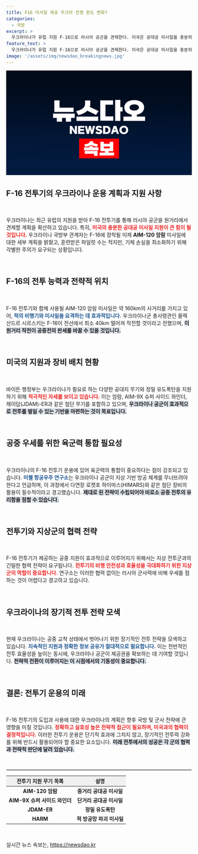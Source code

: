```yaml
---
title: F16 미사일 제공 우크라 전쟁 판도 변화?
categories:
  - 국방
excerpt: >
  우크라이나가 유럽 지원 F-16으로 러시아 공군을 견제한다. 미국은 공대공 미사일을 충분히 지원하고, F-16의 조기 전장 배치가 임박했다. 전투기 성능 발휘를 위해 우크라이나군의 통합 전략이 필수적이다. 클릭하고 더 알아보세요!
feature_text: >
  우크라이나가 유럽 지원 F-16으로 러시아 공군을 견제한다. 미국은 공대공 미사일을 충분히 지원하고, F-16의 조기 전장 배치가 임박했다. 전투기 성능 발휘를 위해 우크라이나군의 통합 전략이 필수적이다. 클릭하고 더 알아보세요!
image: '/assets/img/newsdao_breakingnews.jpg'
---
```


<p><img src="/assets/img/newsdao_breakingnews.jpg" alt="ontimetimes 속보" /></p>

<h2 data-ke-size="size26">F-16 전투기의 우크라이나 운용 계획과 지원 사항</h2>

<p data-ke-size="size16">&nbsp;</p>

<p>우크라이나는 최근 유럽의 지원을 받아 F-16 전투기를 통해 러시아 공군을 원거리에서 견제할 계획을 확산하고 있습니다. 특히, <b><span style="color: #ee2323;">미국의 충분한 공대공 미사일 지원이 큰 힘이 될 것입니다.</span></b> 우크라이나 국방부 관계자는 F-16에 장착될 미제 <b>AIM-120 암람</b> 미사일에 대한 세부 계획을 밝혔고, 훈련받은 파일럿 수는 적지만, 기체 손실을 최소화하기 위해 각별한 주의가 요구되는 상황입니다.</p>

<p data-ke-size="size16">&nbsp;</p>

<h2 data-ke-size="size26">F-16의 전투 능력과 전략적 위치</h2>

<p data-ke-size="size16">&nbsp;</p>

<p>F-16 전투기와 함께 사용될 AIM-120 암람 미사일은 약 160km의 사거리를 가지고 있어, <b><span style="color: #1a5490;">적의 비행기와 미사일을 요격하는 데 효과적입니다.</span></b> 우크라이나군 총사령관인 올렉산드르 시르스키는 F-16이 전선에서 최소 40km 떨어져 작전할 것이라고 전했으며, <b><span style="background-color: #21538527;">이 원거리 작전이 공중전의 판세를 바꿀 수 있을 것입니다.</span></b></p>

<p data-ke-size="size16">&nbsp;</p>

<h2 data-ke-size="size26">미국의 지원과 장비 배치 현황</h2>

<p data-ke-size="size16">&nbsp;</p>

<p>바이든 행정부는 우크라이나가 필요로 하는 다양한 공대지 무기와 정밀 유도폭탄을 지원하기 위해 <b><span style="color: #ee2323;">적극적인 자세를 보이고 있습니다.</span></b> 이는 암람, AIM-9X 슈퍼 사이드 와인더, 제이담(JDAM)-ER과 같은 첨단 무기를 포함하고 있으며, <b><span style="background-color: #21538527;">우크라이나 공군이 효과적으로 전투를 벌일 수 있는 기반을 마련하는 것이 목표입니다.</span></b></p>

<p data-ke-size="size16">&nbsp;</p>

<h2 data-ke-size="size26">공중 우세를 위한 육군력 통합 필요성</h2>

<p data-ke-size="size16">&nbsp;</p>

<p>우크라이나의 F-16 전투기 운용에 있어 육군력의 통합이 중요하다는 점이 강조되고 있습니다. <b><span style="color: #1a5490;">미첼 항공우주 연구소</span></b>는 우크라이나 공군이 지상 기반 방공 체계를 무너뜨려야 한다고 언급하며, 이 과정에서 다연장 로켓포 하이마스(HIMARS)와 같은 첨단 장비의 활용이 필수적이라고 경고했습니다. <b><span style="background-color: #21538527;">제대로 된 전략이 수립되어야 비로소 공중 전투의 유리함을 점할 수 있습니다.</span></b></p>

<p data-ke-size="size16">&nbsp;</p>

<h2 data-ke-size="size26">전투기와 지상군의 협력 전략</h2>

<p data-ke-size="size16">&nbsp;</p>

<p>F-16 전투기가 제공하는 공중 지원이 효과적으로 이루어지기 위해서는 지상 전투군과의 긴밀한 협력 전략이 요구됩니다. <b><span style="color: #ee2323;">전투기의 비행 안전성과 효율성을 극대화하기 위한 지상군의 역할이 중요합니다.</span></b> 연구소는 이러한 협력 없이는 러시아 군사력에 비해 우세를 점하는 것이 어렵다고 경고하고 있습니다.</p>

<p data-ke-size="size16">&nbsp;</p>

<h2 data-ke-size="size26">우크라이나의 장기적 전투 전략 모색</h2>

<p data-ke-size="size16">&nbsp;</p>

<p>현재 우크라이나는 공중 교착 상태에서 벗어나기 위한 장기적인 전투 전략을 모색하고 있습니다. <b><span style="color: #1a5490;">지속적인 지원과 정확한 정보 공유가 절대적으로 필요합니다.</span></b> 이는 전반적인 전투 효율성을 높이는 동시에, 우크라이나 공군이 제공권을 확보하는 데 기여할 것입니다. <b><span style="background-color: #21538527;">전략적 전환이 이루어지는 이 시점에서의 기동성이 중요합니다.</span></b></p>

<p data-ke-size="size16">&nbsp;</p>

<h2 data-ke-size="size26">결론: 전투기 운용의 미래</h2>

<p data-ke-size="size16">&nbsp;</p>

<p>F-16 전투기의 도입과 사용에 대한 우크라이나의 계획은 향후 국방 및 군사 전략에 큰 영향을 미칠 것입니다. <b><span style="color: #ee2323;">정확하고 실효성 높은 전략적 접근이 필요하며, 미국과의 협력이 결정적입니다.</span></b> 이러한 전투기 운용은 단기적 효과에 그치지 않고, 장기적인 전투력 강화를 위해 반드시 활용되어야 할 중요한 요소입니다. <b><span style="background-color: #21538527;">미래 전투에서의 성공은 각 군의 협력과 전략적 판단에 달려 있습니다.</span></b></p>

<p data-ke-size="size16">&nbsp;</p>

<hr style="border: solid 1px #d6d6d6;"/>

<table style="width: 100%; border-collapse: collapse;">
<thead>
<tr>
<th style="text-align: center; background-color: #f0f0f0;">전투기 지원 무기 목록</th>
<th style="text-align: center; background-color: #f0f0f0;">설명</th>
</tr>
</thead>
<tbody>
<tr>
<td style="text-align: center; height: 17px;"><b>AIM-120 암람</b></td>
<td style="text-align: center; height: 17px;"><b>중거리 공대공 미사일</b></td>
</tr>
<tr>
<td style="text-align: center; height: 17px;"><b>AIM-9X 슈퍼 사이드 와인더</b></td>
<td style="text-align: center; height: 17px;"><b>단거리 공대공 미사일</b></td>
</tr>
<tr>
<td style="text-align: center; height: 17px;"><b>JDAM-ER</b></td>
<td style="text-align: center; height: 17px;"><b>정밀 유도폭탄</b></td>
</tr>
<tr>
<td style="text-align: center; height: 17px;"><b>HARM</b></td>
<td style="text-align: center; height: 17px;"><b>적 방공망 파괴 미사일</b></td>
</tr>
</tbody>
</table>

<p data-ke-size="size16">&nbsp;</p>
실시간 뉴스 속보는, <a href="https://newsdao.kr" rel="dofollow">https://newsdao.kr</a>


